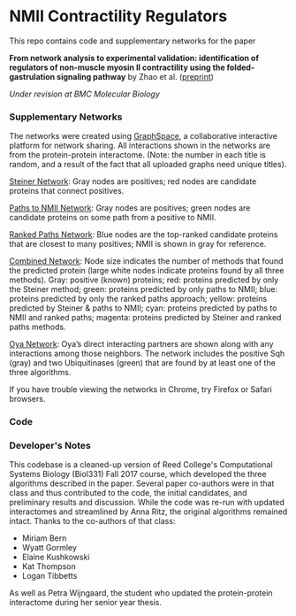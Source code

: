 # NMII Contractility Regulators

This repo contains code and supplementary networks for the paper

**From network analysis to experimental validation: identification of regulators of non-muscle myosin II contractility using the folded-gastrulation signaling pathway** by Zhao et al. ([preprint](https://www.researchsquare.com/article/rs-3140226/v1))

*Under revision at BMC Molecular Biology*


### Supplementary Networks

The networks were created using [GraphSpace](https://graphspace.org/), a collaborative interactive platform for network sharing. All interactions shown in the networks are from the protein-protein interactome. (Note: the number in each title is random, and a result of the fact that all uploaded graphs need unique titles).

[Steiner Network](https://graphspace.org/graphs/35568): Gray nodes are positives; red nodes are candidate proteins that connect positives.

[Paths to NMII Network](https://graphspace.org/graphs/35578): Gray nodes are positives; green nodes are candidate proteins on some path from a positive to NMII.

[Ranked Paths Network](https://graphspace.org/graphs/35579): Blue nodes are the top-ranked candidate proteins that are closest to many positives; NMII is shown in gray for reference.

[Combined Network](https://graphspace.org/graphs/35583): Node size indicates the number of methods that found the predicted protein (large white nodes indicate proteins found by all three methods). Gray: positive (known) proteins; red: proteins predicted by only the Steiner method; green: proteins predicted by only paths to NMII; blue: proteins predicted by only the ranked paths approach; yellow: proteins predicted by Steiner & paths to NMII; cyan: proteins predicted by paths to NMII and ranked paths; magenta: proteins predicted by Steiner and ranked paths methods.

[Oya Network](https://graphspace.org/graphs/35588): Oya’s direct interacting partners are shown along with any interactions among those neighbors. The network includes the positive Sqh (gray) and two Ubiquitinases (green) that are found by at least one of the three algorithms.

If you have trouble viewing the networks in Chrome, try Firefox or Safari browsers.


### Code



### Developer's Notes

This codebase is a cleaned-up version of Reed College's Computational Systems Biology (Biol331) Fall 2017 course, which developed the three algorithms described in the paper. Several paper co-authors were in that class and thus contributed to the code, the initial candidates, and preliminary results and discussion. While the code was re-run with updated interactomes and streamlined by Anna Ritz, the original algorithms remained intact. Thanks to the co-authors of that class:

- Miriam Bern
- Wyatt Gormley
- Elaine Kushkowski
- Kat Thompson
- Logan Tibbetts

As well as Petra Wijngaard, the student who updated the protein-protein interactome during her senior year thesis.
